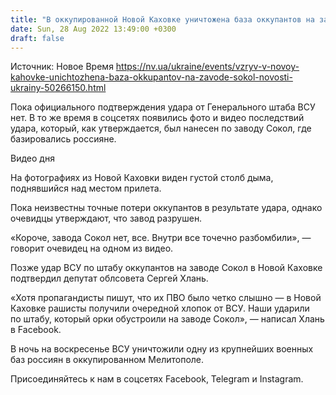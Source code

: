 ```yaml
---
title: "В оккупированной Новой Каховке уничтожена база оккупантов на заводе Сокол"
date: Sun, 28 Aug 2022 13:49:00 +0300
draft: false
---
```

Источник: Новое Время https://nv.ua/ukraine/events/vzryv-v-novoy-kahovke-unichtozhena-baza-okkupantov-na-zavode-sokol-novosti-ukrainy-50266150.html


Пока официального подтверждения удара от Генерального штаба ВСУ нет. В то же время в соцсетях появились фото и видео последствий удара, который, как утверждается, был нанесен по заводу Сокол, где базировались россияне.

 Видео дня   

На фотографиях из Новой Каховки виден густой столб дыма, поднявшийся над местом прилета.

 Пока неизвестны точные потери оккупантов в результате удара, однако очевидцы утверждают, что завод разрушен.

«Короче, завода Сокол нет, все. Внутри все точечно разбомбили», — говорит очевидец на одном из видео.

Позже удар ВСУ по штабу оккупантов на заводе Сокол в Новой Каховке подтвердил депутат облсовета Сергей Хлань.

«Хотя пропагандисты пишут, что их ПВО было четко слышно — в Новой Каховке рашисты получили очередной хлопок от ВСУ. Наши ударили по штабу, который орки обустроили на заводе Сокол», — написал Хлань в Facebook.

В ночь на воскресенье ВСУ уничтожили одну из крупнейших военных баз россиян в оккупированном Мелитополе.

Присоединяйтесь к нам в соцсетях Facebook, Telegram и Instagram.
